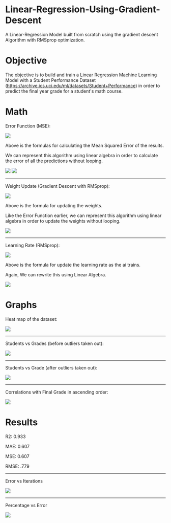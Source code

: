 # Linear-Regression-Using-Gradient-Descent
A Linear-Regression Model built from scratch using the gradient descent Algorithm with RMSprop optimization.

# Objective
The objective is to build and train a Linear Regression Machine Learning Model with a Student Performance Dataset (https://archive.ics.uci.edu/ml/datasets/Student+Performance) in order to predict the final year grade for a student's math course.

# Math
Error Function (MSE):

![](https://github.com/BradJShaw/Linear-Regression-Using-Gradient-Descent/blob/main/equations/Error%20Function.png)

Above is the formulas for calculating the Mean Squared Error of the results.

We can represent this algorithm using linear algebra in order to calculate the error of all the predictions without looping.

![](https://github.com/BradJShaw/Linear-Regression-Using-Gradient-Descent/blob/main/equations/j(theta).png)
![](https://github.com/BradJShaw/Linear-Regression-Using-Gradient-Descent/blob/main/equations/h(x)_Matrix.png)

________________________
Weight Update (Gradient Descent with RMSprop):

![](https://github.com/BradJShaw/Linear-Regression-Using-Gradient-Descent/blob/main/equations/RMSprop.png)

Above is the formula for updating the weights.

Like the Error Function earlier, we can represent this algorithm using linear algebra in order to update the weights without looping.

![](https://github.com/BradJShaw/Linear-Regression-Using-Gradient-Descent/blob/main/equations/RMSpropLinearAlgebra.png)

___________________________________
Learning Rate (RMSprop):

![](https://github.com/BradJShaw/Linear-Regression-Using-Gradient-Descent/blob/main/equations/learningRate.png)

Above is the formula for update the learning rate as the ai trains.

Again, We can rewrite this using Linear Algebra.

![](https://github.com/BradJShaw/Linear-Regression-Using-Gradient-Descent/blob/main/equations/learningRateLinearAlgebra.png)

# Graphs
Heat map of the dataset: 

![](https://github.com/BradJShaw/Linear-Regression-Using-Gradient-Descent/blob/main/graphs/heatmap.png)

_____________
Students vs Grades (before outliers taken out):

![](https://github.com/BradJShaw/Linear-Regression-Using-Gradient-Descent/blob/main/graphs/Student%20vs%20Grades%20(with%20outliers).png)

___________
Students vs Grade (after outliers taken out):

![](https://github.com/BradJShaw/Linear-Regression-Using-Gradient-Descent/blob/main/graphs/Student%20vs%20Grades%20(without%20outliers).png)

_____________
Correlations with Final Grade in ascending order:

![](https://github.com/BradJShaw/Linear-Regression-Using-Gradient-Descent/blob/main/graphs/correlations.png)

# Results

R2: 0.933

MAE: 0.607

MSE: 0.607

RMSE: .779
________
Error vs Iterations

![](https://github.com/BradJShaw/Linear-Regression-Using-Gradient-Descent/blob/main/equations/error%20vs%20iterations.png)

__________
Percentage vs Error

![](https://github.com/BradJShaw/Linear-Regression-Using-Gradient-Descent/blob/main/equations/predictions%20over%20actual.png)
